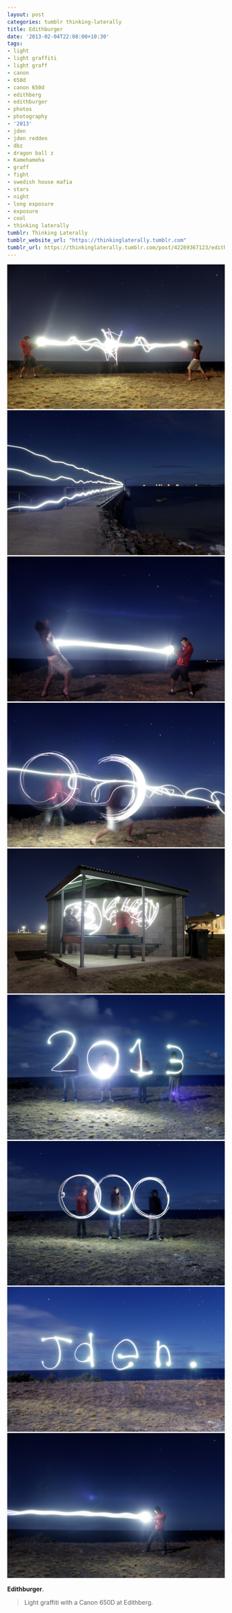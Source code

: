 ```yaml
---
layout: post
categories: tumblr thinking-laterally
title: Edithburger
date: '2013-02-04T22:08:00+10:30'
tags:
- light
- light graffiti
- light graff
- canon
- 650d
- canon 650d
- edithberg
- edithburger
- photos
- photography
- '2013'
- jden
- jden redden
- dbz
- dragon ball z
- Kamehameha
- graff
- fight
- swedish house mafia
- stars
- night
- long exposure
- exposure
- cool
- thinking laterally
tumblr: Thinking Laterally
tumblr_website_url: "https://thinkinglaterally.tumblr.com"
tumblr_url: https://thinkinglaterally.tumblr.com/post/42269367123/edithburger-light-graffiti-with-a-canon-650d-at
---
```

 ![](/content/images/tumblr/thinking-laterally/tumblr_mhp1o7xt4U1qh9he3o1_r1_1280.jpg)  
 ![](/content/images/tumblr/thinking-laterally/tumblr_mhp1o7xt4U1qh9he3o3_r1_1280.jpg)  
 ![](/content/images/tumblr/thinking-laterally/tumblr_mhp1o7xt4U1qh9he3o7_r1_1280.jpg)  
 ![](/content/images/tumblr/thinking-laterally/tumblr_mhp1o7xt4U1qh9he3o8_r1_1280.jpg)  
 ![](/content/images/tumblr/thinking-laterally/tumblr_mhp1o7xt4U1qh9he3o5_r1_1280.jpg)  
 ![](/content/images/tumblr/thinking-laterally/tumblr_mhp1o7xt4U1qh9he3o9_r1_1280.jpg)  
 ![](/content/images/tumblr/thinking-laterally/tumblr_mhp1o7xt4U1qh9he3o2_r1_1280.jpg)  
 ![](/content/images/tumblr/thinking-laterally/tumblr_mhp1o7xt4U1qh9he3o6_r1_1280.jpg)  
 ![](/content/images/tumblr/thinking-laterally/tumblr_mhp1o7xt4U1qh9he3o4_r1_1280.jpg)  
  

**Edithburger**.

> Light&nbsp;graffiti with a Canon 650D at Edithberg.&nbsp;

